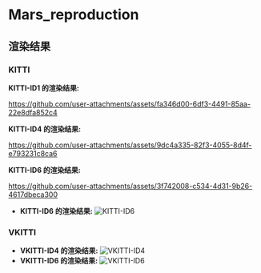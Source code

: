 # Mars_reproduction



## 渲染结果

### KITTI
**KITTI-ID1 的渲染结果:**


https://github.com/user-attachments/assets/fa346d00-6df3-4491-85aa-22e8dfa852c4

**KITTI-ID4 的渲染结果:**

https://github.com/user-attachments/assets/9dc4a335-82f3-4055-8d4f-e793231c8ca6

**KITTI-ID6 的渲染结果:**

https://github.com/user-attachments/assets/3f742008-c534-4d31-9b26-4617dbeca300

- **KITTI-ID6 的渲染结果:**
  ![KITTI-ID6](https://github.com/user-attachments/assets/3f742008-c534-4d31-9b26-4617dbeca300)

### VKITTI

- **VKITTI-ID4 的渲染结果:**
  ![VKITTI-ID4](https://github.com/user-attachments/assets/6e4384c0-897a-4541-97e1-42877a58f03e)
- **VKITTI-ID6 的渲染结果:**
  ![VKITTI-ID6](https://github.com/user-attachments/assets/11dc77d8-fc15-49cf-aa62-53ea385054c9)